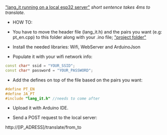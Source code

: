 ["lang_it running on a local esp32 server"](./esp32_lang_it.jpg)
*short sentence takes 4ms to translate.*

* HOW TO: 

- You have to move the header file (lang_it.h) and the pairs you want (e.g: pt_en.cpp) to this folder along with your .ino file;
["project folder"](./filetree.png)

- Install the needed libraries: Wifi, WebServer and ArduinoJson

- Populate it with your wifi network info:

```cpp
const char* ssid = "YOUR_SSID";
const char* password = "YOUR_PASSWORD";
```

- Add the defines on top of the file based on the pairs you want:

```cpp
#define PT_EN
#define JA_PT
#include "lang_it.h" //needs to come after
```

- Upload it with Arduino IDE.

- Send a POST request to the local server: 

http://[IP_ADRESS]/translate/from_to
